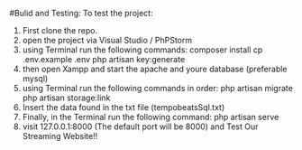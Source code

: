#Bulid and Testing:
To test the project:
 1. First clone the repo.
 2. open the project via Visual Studio / PhPStorm
 3. using Terminal run the following commands:
    composer install
    cp .env.example .env
    php artisan key:generate
 4. then open Xampp and start the apache and youre database (preferable mysql)
 5. using Terminal run the following commands in order:
    php artisan migrate
    php artisan storage:link
 6. Insert the data found in the txt file (tempobeatsSql.txt)
 7. Finally, in the Terminal run the following command:
    php artisan serve
 8. visit 127.0.0.1:8000 (The default port will be 8000) and Test Our Streaming Website!!  
        
 

